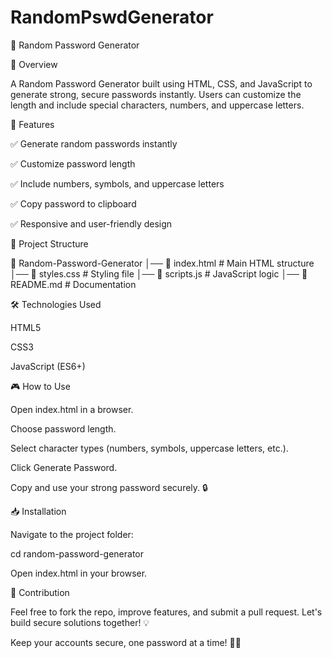 # RandomPswdGenerator

🔐 Random Password Generator

📌 Overview

A Random Password Generator built using HTML, CSS, and JavaScript to generate strong, secure passwords instantly. Users can customize the length and include special characters, numbers, and uppercase letters.

🚀 Features

✅ Generate random passwords instantly

✅ Customize password length

✅ Include numbers, symbols, and uppercase letters

✅ Copy password to clipboard

✅ Responsive and user-friendly design

📂 Project Structure

📁 Random-Password-Generator
│── 📄 index.html    # Main HTML structure
│── 📄 styles.css    # Styling file
│── 📄 scripts.js    # JavaScript logic
│── 📄 README.md     # Documentation

🛠 Technologies Used

HTML5

CSS3

JavaScript (ES6+)

🎮 How to Use

Open index.html in a browser.

Choose password length.

Select character types (numbers, symbols, uppercase letters, etc.).

Click Generate Password.

Copy and use your strong password securely. 🔒




📥 Installation

Navigate to the project folder:

cd random-password-generator

Open index.html in your browser.

🌟 Contribution

Feel free to fork the repo, improve features, and submit a pull request. Let's build secure solutions together! 💡

Keep your accounts secure, one password at a time! 🔐🚀

